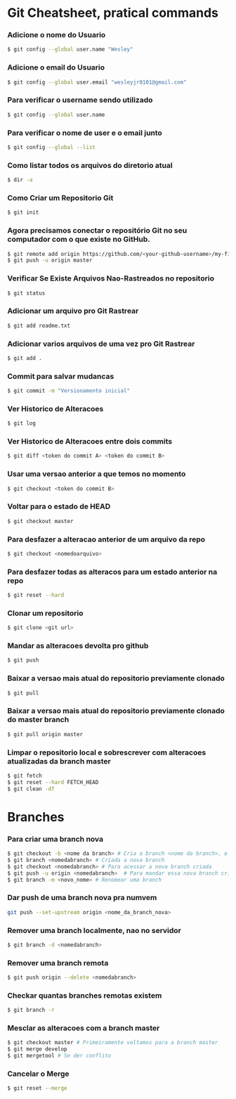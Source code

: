 # Git Cheatsheet, pratical commands

### Adicione o nome do Usuario
```bash
$ git config --global user.name "Wesley"
```

### Adicione o email do Usuario
```bash
$ git config --global user.email "wesleyjr0101@gmail.com"
```

### Para verificar o username sendo utilizado
```bash
$ git config --global user.name
```

### Para verificar o nome de user e o email junto
```bash
$ git config --global --list
```

### Como listar todos os arquivos do diretorio atual
```bash
$ dir -a
```

### Como Criar um Repositorio Git
```bash
$ git init
```

### Agora precisamos conectar o repositório Git no seu computador com o que existe no GitHub.
```bash
$ git remote add origin https://github.com/<your-github-username>/my-first-blog.git
$ git push -u origin master
```

### Verificar Se Existe Arquivos Nao-Rastreados no repositorio
```bash
$ git status
```

### Adicionar um arquivo pro Git Rastrear
```bash
$ git add readme.txt
```

### Adicionar varios arquivos de uma vez pro Git Rastrear
```bash
$ git add .
```

### Commit para salvar mudancas
```bash
$ git commit -m "Versionamento inicial"
```

### Ver Historico de Alteracoes
```bash
$ git log
```

### Ver Historico de Alteracoes entre dois commits
```bash
$ git diff <token do commit A> <token do commit B>
```

### Usar uma versao anterior a que temos no momento
```bash
$ git checkout <token do commit B>
```

### Voltar para o estado de HEAD
```bash
$ git checkout master
```

### Para desfazer a alteracao anterior de um arquivo da repo
```bash
$ git checkout <nomedoarquivo>
```

### Para desfazer todas as alteracos para um estado anterior na repo
```bash
$ git reset --hard
```

### Clonar um repositorio
```bash
$ git clone <git url>
```

### Mandar as alteracoes devolta pro github
```bash
$ git push
```

### Baixar a versao mais atual do repositorio previamente clonado
```bash
$ git pull
```

### Baixar a versao mais atual do repositorio previamente clonado do master branch
```bash
$ git pull origin master
```


### Limpar o repositorio local e sobrescrever com alteracoes atualizadas da branch master
```bash
$ git fetch
$ git reset --hard FETCH_HEAD
$ git clean -df
```

# Branches

### Para criar uma branch nova
```bash
$ git checkout -b <nome da branch> # Cria a branch <nome da branch>, e ja muda pra ela
$ git branch <nomedabranch> # Criada a nova branch
$ git checkout <nomedabranch> # Para acessar a nova branch criada
$ git push -u origin <nomedabranch>  # Para mandar essa nova branch criada para o servidor
$ git branch -m <novo_nome> # Renomear uma branch
```

### Dar push de uma branch nova pra numvem
```bash
git push --set-upstream origin <nome_da_branch_nova>
```

### Remover uma branch localmente, nao no servidor
```bash
$ git branch -d <nomedabranch>
```

### Remover uma branch remota
```bash
$ git push origin --delete <nomedabranch>
```

### Checkar quantas branches remotas existem
```bash
$ git branch -r
```

### Mesclar as alteracoes com a branch master
```bash
$ git checkout master # Primeiramente voltamos para a branch master
$ git merge develop
$ git mergetool # Se der conflito
```

### Cancelar o Merge
```bash
$ git reset --merge
```
